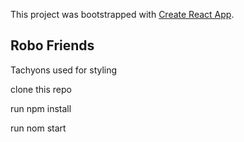 This project was bootstrapped with [Create React App](https://github.com/facebook/create-react-app).

## Robo Friends

Tachyons used for styling

clone this repo

run npm install

run nom start